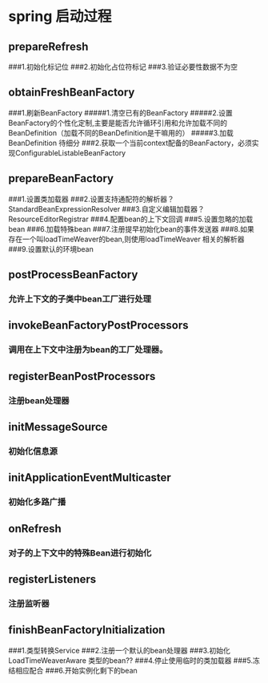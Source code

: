# spring 启动过程
## prepareRefresh
###1.初始化标记位
###2.初始化占位符标记
###3.验证必要性数据不为空

## obtainFreshBeanFactory
###1.刷新BeanFactory
#####1.清空已有的BeanFactory
#####2.设置BeanFactory的个性化定制,主要是能否允许循环引用和允许加载不同的BeanDefinition（加载不同的BeanDefinition是干嘛用的）
#####3.加载BeanDefinition 待细分
###2.获取一个当前context配备的BeanFactory，必须实现ConfigurableListableBeanFactory

## prepareBeanFactory
###1.设置类加载器
###2.设置支持通配符的解析器？StandardBeanExpressionResolver
###3.自定义编辑加载器？ ResourceEditorRegistrar
###4.配置bean的上下文回调
###5.设置忽略的加载bean
###6.加载特殊bean
###7.注册提早初始化bean的事件发送器
###8.如果存在一个叫loadTimeWeaver的bean,则使用loadTimeWeaver 相关的解析器
###9.设置默认的环境bean

## postProcessBeanFactory
### 允许上下文的子类中bean工厂进行处理

## invokeBeanFactoryPostProcessors
### 调用在上下文中注册为bean的工厂处理器。

## registerBeanPostProcessors
### 注册bean处理器

## initMessageSource
### 初始化信息源

## initApplicationEventMulticaster
### 初始化多路广播

## onRefresh
### 对子的上下文中的特殊Bean进行初始化

## registerListeners
### 注册监听器

## finishBeanFactoryInitialization
###1.类型转换Service
###2.注册一个默认的bean处理器
###3.初始化LoadTimeWeaverAware 类型的bean??
###4.停止使用临时的类加载器
###5.冻结相应配合
###6.开始实例化剩下的bean






